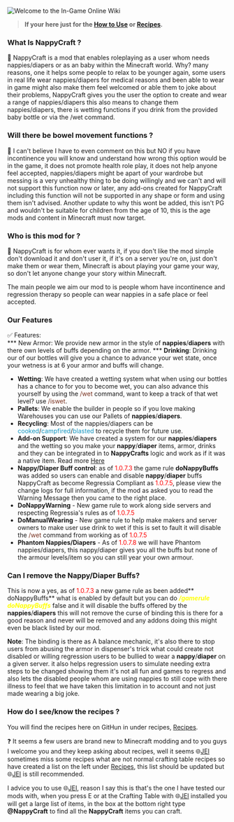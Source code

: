 ![Welcome to the In-Game Online Wiki](https://i.imgur.com/Zw0VsgC.png)

> **If your here just for the [How to Use](https://github.com/TheShadowModsUK/NappyCraftLinks/blob/main/howtouse.md) or [Recipes](https://github.com/TheShadowModsUK/NappyCraftLinks/blob/main/recipes/home.md).**

### What Is NappyCraft ?
📖 NappyCraft is a mod that enables roleplaying as a user whom needs nappies/diapers or as an baby within the Minecraft world. Why? many reasons, one it helps some people to relax to be younger again, some users in real life wear nappies/diapers for medical reasons and been able to wear in game might also make them feel welcomed or able them to joke about their problems, NappyCraft gives you the user the option to create and wear a range of nappies/diapers this also means to change them nappies/diapers, there is wetting functions if you drink from the provided baby bottle or via the /wet command.


### Will there be bowel movement functions ?
📖 I can't believe I have to even comment on this but NO if you have incontinence you will know and understand how wrong this option would be in the game, it does not promote health role play, it does not help anyone feel accepted, nappies/diapers might be apart of your wardrobe but messing is a very unhealthy thing to be doing willingly and we can't and will not support this function now or later, any add-ons created for NappyCraft including this function will not be supported in any shape or form and using them isn't advised. Another update to why this wont be added, this isn't PG and wouldn't be suitable for children from the age of 10, this is the age mods and content in Minecraft must now target. 


### Who is this mod for ?
📖 NappyCraft is for whom ever wants it, if you don't like the mod simple don't download it and don't user it, if it's on a server you're on, just don't make them or wear them, Minecraft is about playing your game your way, so don't let anyone change your story within Minecraft.

The main people we aim our mod to is people whom have incontinence and regression therapy so people can wear nappies in a safe place or feel accepted.

### Our Features
✅ Features:  
*** New Armor: We provide new armor in the style of **nappies**/**diapers**  with there own levels of buffs depending on the armor.
*** **Drinking**: Drinking our of our bottles will give you a chance to advance your wet state, once your wetness is at 6 your
armor and buffs will change.
* **Wetting**: We have created a wetting system what when using our bottles has a chance to for you to become wet, you can
also advance this yourself by using the <span style="color:#78311f;">/wet</span> command, want to keep a track of that wet level? use <span style="color:#78311f;">/iswet</span>.
* **Pallets**: We enable the builder in people so if you love making Warehouses you can use our Pallets of **nappies**/**diapers**.
* **Recycling**: Most of the nappies/diapers can be <span style="color:#1194bf;">cooked</span>/<span style="color:#1194bf;">campfired</span>/<span style="color:#1194bf;">blasted</span> to recycle them for future use. 
* **Add-on Support**: We have created a system for our **nappies**/**diapers** and the wetting so you make your **nappy**/**diaper**
items, armor, drinks and they can be integrated in to **NappyCrafts** logic and work as if it was a native item. Read more [Here](https://theshadowmodsuk.com/modwiki/nappycraft/3.-development "Our Dev Pages")
* **Nappy/Diaper Buff control**: as of <span style="color:red;">1.0.7.3</span> the game rule **doNappyBuffs** was added so users can enable and disable **nappy**/**diaper** buffs
NappyCraft as become Regressia Compliant as <span style="color:red;">1.0.7.5</span>, please view the change logs for full information, if the mod as asked you to read the Warning Message then you came to the right place.
* **DoNappyWarning** - New game rule to work along side servers and respecting Regressia's rules as of <span style="color:red;">1.0.7.5</span>
* **DoManualWearing** - New game rule to help make makers and server owners to make user use drink to wet if this is set to fault it will disable the <span style="color:#78311f;">/wet</span> command from working as of <span style="color:red;">1.0.7.5</span> 
*  **Phantom Nappies/Diapers** - As of <span style="color:red;">1.0.7.8</span> we will have Phantom nappies/diapers, this nappy/diaper gives you all the buffs but none of the armour levels/item so you can still year your own armour.


### Can I remove the Nappy/Diaper Buffs?
This is now a yes, as of <span style="color:red;">1.0.7.3</span> a new game rule as been added** doNappyBuffs** what is enabled by
default but you can do <span style="color:yellow;">***/gamerule doNappyBuffs***</span> false and it will disable the buffs offered by the
**nappies**/**diapers** this will not remove the curse of binding this is there for a good reason and never
will be removed and any addons doing this might even be black listed by our mod.

**Note**:
The binding is there as A balance mechanic, it's also there to stop users from abusing the armor
in dispenser's trick what could create not disabled or willing regression users to be bullied to wear
a **nappy**/**diaper** on a given server. it also helps regression users to simulate needing extra steps
to be changed showing them it's not all fun and games to regress and also lets the disabled people
whom are using nappies to still cope with there illness to feel that we have taken this limitation in to
account and not just made wearing a big joke.


### How do I see/know the recipes ?   
You will find the recipes here on GitHun in under recipes, [Recipes](https://github.com/TheShadowModsUK/NappyCraftLinks/blob/main/recipes/home.md).


❓ It seems a few users are brand new to Minecraft modding and to you guys I welcome you and they
keep asking about recipes, well it seems 🌐[JEI](https://www.curseforge.com/minecraft/mc-mods/jei) sometimes miss some recipes what are not normal crafting table recipes so have created a list on the left under [Recipes](https://theshadowmodsuk.com/modwiki/nappycraft/2.-recipes), this list should be updated but 🌐[JEI](https://www.curseforge.com/minecraft/mc-mods/jei) is still recommended.

I advice you to use 🌐[JEI](https://www.curseforge.com/minecraft/mc-mods/jei), reason I say this is that's the one I have tested our mods with, when you press
E or at the Crafting Table with 🌐[JEI](https://www.curseforge.com/minecraft/mc-mods/jei) installed you will get a large list of items, in the box at the bottom
right type **@NappyCraft** to find all the **NappyCraft** items you can craft.

